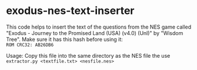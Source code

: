 # exodus-nes-text-inserter
This code helps to insert the text of the questions from the NES game called "Exodus - Journey to the Promised Land (USA) (v4.0) (Unl)" by "Wisdom Tree". Make sure it has this hash before using it:<br>
`ROM CRC32: AB26DB6`

Usage: Copy this file into the same directory as the NES file the use  
`extractor.py <textfile.txt> <nesfile.nes>`

